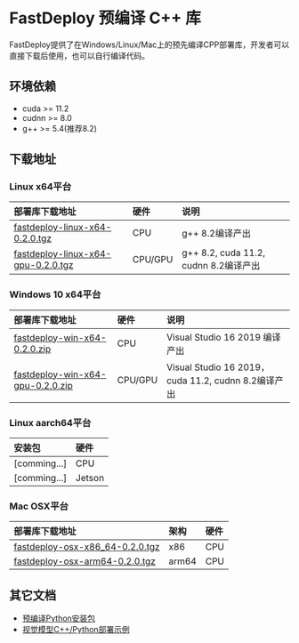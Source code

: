 # FastDeploy 预编译 C++ 库

FastDeploy提供了在Windows/Linux/Mac上的预先编译CPP部署库，开发者可以直接下载后使用，也可以自行编译代码。

## 环境依赖

- cuda >= 11.2
- cudnn >= 8.0
- g++ >= 5.4(推荐8.2)

## 下载地址

### Linux x64平台

| 部署库下载地址 | 硬件 | 说明 |
| :------------- | :--- | :--- |
| [fastdeploy-linux-x64-0.2.0.tgz](https://bj.bcebos.com/paddlehub/fastdeploy/cpp/fastdeploy-linux-x64-0.2.0.tgz) | CPU | g++ 8.2编译产出 |
| [fastdeploy-linux-x64-gpu-0.2.0.tgz](https://bj.bcebos.com/paddlehub/fastdeploy/cpp/fastdeploy-linux-x64-gpu-0.2.0.tgz) | CPU/GPU | g++ 8.2, cuda 11.2, cudnn 8.2编译产出 |

### Windows 10 x64平台

| 部署库下载地址 | 硬件 | 说明 |
| :------------- | :--- | :--- |
| [fastdeploy-win-x64-0.2.0.zip](https://bj.bcebos.com/paddlehub/fastdeploy/cpp/fastdeploy-win-x64-0.2.0.zip) | CPU | Visual Studio 16 2019 编译产出 |
| [fastdeploy-win-x64-gpu-0.2.0.zip](https://bj.bcebos.com/paddlehub/fastdeploy/cpp/fastdeploy-win-x64-gpu-0.2.0.zip) | CPU/GPU | Visual Studio 16 2019，cuda 11.2, cudnn 8.2编译产出 |

### Linux aarch64平台

| 安装包 | 硬件 |
| :----  | :-- |
| [comming...] | CPU |
| [comming...] | Jetson |

### Mac OSX平台

| 部署库下载地址 | 架构 |硬件 |
| :----  | :-- | :------ |
| [fastdeploy-osx-x86_64-0.2.0.tgz](https://bj.bcebos.com/paddlehub/fastdeploy/cpp/fastdeploy-osx-x86_64-0.2.0.tgz) | x86 | CPU |
| [fastdeploy-osx-arm64-0.2.0.tgz](https://bj.bcebos.com/paddlehub/fastdeploy/cpp/fastdeploy-osx-arm64-0.2.0.tgz) | arm64 | CPU |

## 其它文档

- [预编译Python安装包](./Python_prebuilt_wheels.md)
- [视觉模型C++/Python部署示例](../../examples/vision/)
